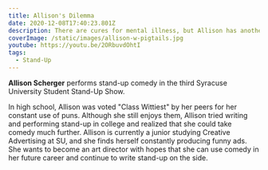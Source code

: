 ```yaml
---
title: Allison's Dilemma
date: 2020-12-08T17:40:23.801Z
description: There are cures for mental illness, but Allison has another intractable issue.
coverImage: /static/images/allison-w-pigtails.jpg
youtube: https://youtu.be/2ORbuvdOhtI
tags:
  - Stand-Up
---
```

**Allison Scherger** performs stand-up comedy in the third Syracuse University Student Stand-Up Show.

In high school, Allison was voted "Class Wittiest" by her peers for her constant use of puns. Although she still enjoys them, Allison tried writing and performing stand-up in college and realized that she could take comedy much further. Allison is currently a junior studying Creative Advertising at SU, and she finds herself constantly producing funny ads. She wants to become an art director with hopes that she can use comedy in her future career and continue to write stand-up on the side.